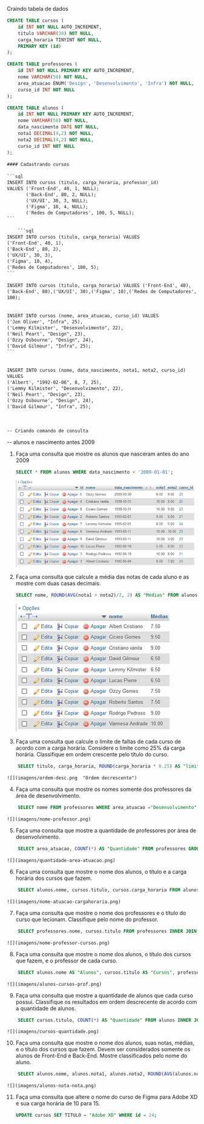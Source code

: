Craindo tabela de dados

<!-- Criando tabelas -->
```sql
CREATE TABLE cursos (
    id INT NOT NULL AUTO_INCREMENT,
    titulo VARCHAR(30) NOT NULL,
    carga_horaria TINYINT NOT NULL,
    PRIMARY KEY (id)
);
```	

```sql	
CREATE TABLE professores (
    id INT NOT NULL PRIMARY KEY AUTO_INCREMENT,
    nome VARCHAR(50) NOT NULL,
    area_atuacao ENUM('Design', 'Desenvolvimento', 'Infra') NOT NULL,
    curso_id INT NOT NULL
);
```

```sql
CREATE TABLE alunos (
    id INT NOT NULL PRIMARY KEY AUTO_INCREMENT,
    nome VARCHAR(50) NOT NULL,
    data_nascimento DATE NOT NULL,
    nota1 DECIMAL(4,2) NOT NULL,
    nota2 DECIMAL(4,2) NOT NULL,
    curso_id INT NOT NULL
);
```	

<!-- Realizando cadastro -->

    #### Cadastrando cursos

    ```sql
    INSERT INTO cursos (titulo, carga_horaria, professor_id)
    VALUES ('Front-End', 40, 1, NULL);
           ('Back-End', 80, 2, NULL);
           ('UX/UI', 30, 3, NULL);
           ('Figma', 10, 4, NULL);
           ('Redes de Computadores', 100, 5, NULL);
    ```

        ```sql
    INSERT INTO cursos (titulo, carga_horaria) VALUES 
    ('Front-End', 40, 1),
    ('Back-End', 80, 2),
    ('UX/UI', 30, 3),
    ('Figma', 10, 4),
    ('Redes de Computadores', 100, 5);
    ```

    INSERT INTO cursos (titulo, carga_horaria) VALUES ('Front-End', 40),('Back-End', 80),('UX/UI', 30),('Figma', 10),('Redes de Computadores', 100);

    
    INSERT INTO cursos (nome, area_atuacao, curso_id) VALUES 
    ('Jon Oliver', "Infra", 25),
    ('Lemmy Kilmister', "Desenvolvimento", 22),
    ('Neil Peart', "Design", 23),
    ('Ozzy Osbourne', "Design", 24),
    ('David Gilmour', "Infra", 25);
    ```


    INSERT INTO cursos (nome, data_nascimento, nota1, nota2, curso_id) VALUES 
    ('Albert', "1992-02-06", 8, 7, 25),
    ('Lemmy Kilmister', "Desenvolvimento", 22),
    ('Neil Peart', "Design", 23),
    ('Ozzy Osbourne', "Design", 24),
    ('David Gilmour', "Infra", 25);


   
    -- Criando comando de consulta

-- alunos e nascimento antes 2009
1) Faça uma consulta que mostre os alunos que nasceram antes do ano 2009
    ```sql
    SELECT * FROM alunos WHERE data_nascimento < '2009-01-01';
    ```
    ![](imagens/menores%202009.png)


2) Faça uma consulta que calcule a média das notas de cada aluno e as mostre com duas casas decimais.
    ```sql
    SELECT nome, ROUND(AVG(nota1 + nota2)/2, 2) AS "Médias" FROM alunos GROUP BY nome;
    ```
    ![](imagens/medias-alunos.png)

3) Faça uma consulta que calcule o limite de faltas de cada curso de acordo com a carga horária. Considere o limite como 25% da carga horária. Classifique em ordem crescente pelo título do curso.

```sql	
    SELECT titulo, carga_horaria, ROUND(carga_horaria * 0.25) AS "limite de faltas" FROM cursos ORDER BY titulo DESC;
```
    ![](imagens/ordem-desc.png  "Ordem decrescente")


4) Faça uma consulta que mostre os nomes somente dos professores da área de desenvolvimento.
```sql	
    SELECT nome FROM professores WHERE area_atuacao ="Desenvolvimento";
```	
    ![](imagens/nome-professor.png)

5) Faça uma consulta que mostre a quantidade de professores por área de desenvolvimento.
```sql	
    SELECT area_atuacao, COUNT(*) AS "Quantidade" FROM professores GROUP BY area_atuacao;
```	
    ![](imagens/quantidade-area-atuacao.png)

6) Faça uma consulta que mostre o nome dos alunos, o título e a carga horária dos cursos que fazem.
```sql
    SELECT alunos.nome, cursos.titulo, cursos.carga_horaria FROM alunos INNER JOIN cursos ON alunos.curso_id = cursos.id;
```	
    ![](imagens/nome-atuacao-cargahoraria.png)

7) Faça uma consulta que mostre o nome dos professores e o título do curso que lecionam. Classifique pelo nome do professor.
```sql
    SELECT professores.nome, cursos.titulo FROM professores INNER JOIN cursos ON professores.curso_id = cursos.id ORDER BY professores.nome;
```	
    ![](imagens/nome-professor-cursos.png)

8) Faça uma consulta que mostre o nome dos alunos, o título dos cursos que fazem, e o professor de cada curso.
```sql	
    SELECT alunos.nome AS "Alunos", cursos.titulo AS "Cursos", professores.nome AS "Professores" FROM alunos INNER JOIN cursos ON alunos.curso_id = cursos.id INNER JOIN professores ON cursos.professor_id = professores.id;
```	
    ![](imagens/alunos-cursos-prof.png)


9) Faça uma consulta que mostre a quantidade de alunos que cada curso possui. Classifique os resultados em ordem descrecente de acordo com a quantidade de alunos.
```sql
    SELECT cursos.titulo, COUNT(*) AS "Quantidade" FROM alunos INNER JOIN cursos ON alunos.curso_id = cursos.id GROUP BY cursos.titulo ORDER BY Quantidade DESC;
```	
    ![](imagens/cursos-quantidade.png)

10) Faça uma consulta que mostre o nome dos alunos, suas notas, médias, e o título dos cursos que fazem. Devem ser considerados somente os alunos de Front-End e Back-End. Mostre classificados pelo nome do aluno.
```sql	
    SELECT alunos.nome, alunos.nota1, alunos.nota2, ROUND(AVG(alunos.nota1 + alunos.nota2)/2, 2) AS "Médias", cursos.titulo FROM alunos INNER JOIN cursos ON alunos.curso_id = cursos.id WHERE cursos.titulo = "Front-End" OR cursos.titulo = "Back-End" GROUP BY alunos.nome ORDER BY alunos.nome;
```	

    ![](imagens/alunos-nota-nota.png)

11) Faça uma consulta que altere o nome do curso de Figma para Adobe XD e sua carga horária de 10 para 15.
    
    ```sql
    UPDATE cursos SET TITULO = "Adobe XD" WHERE id = 24;
    ```